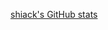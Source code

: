 [shiack's GitHub stats](https://github-readme-stats.vercel.app/api?username=shiack's&theme=swift&show_icons=true)
